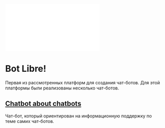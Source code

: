  ![🇺🇸](README.en_US.md)
# Bot Libre!

Первая из рассмотренных платформ для создания чат-ботов. Для этой платформы были реализованы несколько чат-ботов.

## [Chatbot about chatbots](botabout/)

Чат-бот, который ориентирован на информационную поддержку по теме самих чат-ботов.

